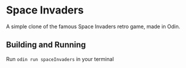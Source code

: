 # Space Invaders

A simple clone of the famous Space Invaders retro game, made in Odin.

## Building and Running

Run `odin run spaceInvaders` in your terminal
